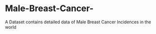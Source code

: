 # Male-Breast-Cancer-
A Dataset contains detailed data of Male Breast Cancer Incidences in the world
